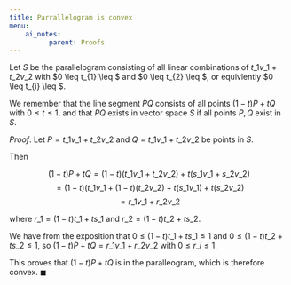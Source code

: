 ```yaml
---
title: Parrallelogram is convex
menu:
    ai_notes:
          parent: Proofs
---
```


Let $S$ be the parallelogram consisting of all linear combinations of
$t\_{1}v\_{1} + t\_{2}v\_{2}$ with $0 \leq t\_{1} \leq $ and  $0 \leq t\_{2} \leq $,
or equivlently $0 \leq t\_{i} \leq $.

We remember that the line segment $PQ$ consists of all points $(1-t)P +
tQ$ with $0\leq t \leq 1$, and that $PQ$ exists in vector space $S$ if
all points $P, Q$ exist in $S$.

*Proof*. Let $P=t\_{1}v\_{1} + t\_{2}v\_{2}$ and $Q=t\_{1}v\_{1} + t\_{2}v\_{2}$ be points in $S$.

Then

$$(1-t)P + tQ = (1-t)(t\_{1}v\_{1} + t\_{2}v\_{2}) + t(s\_{1}v\_{1} +
s\_{2}v\_{2})$$
$$=(1-t)(t\_{1}v\_{1} + (1-t)(t\_{2}v\_{2}) + t(s\_{1}v\_{1}) +
t(s\_{2}v\_{2})$$
$$=r\_{1}v\_{1} + r\_{2}v\_{2}$$

where $r\_{1} = (1-t)t\_{1} + ts\_{1}$ and $r\_{2} = (1-t)t\_{2} +
ts\_{2}$. 

We have from the exposition that $0 \leq (1-t)t\_{1} + ts\_{1} \leq 1$
and $0 \leq (1-t)t\_{2} + ts\_{2} \leq 1$, so $(1-t)P + tQ =
r\_{1}v\_{1} + r\_{2}v\_{2}$ with $0\leq r\_{i} \leq 1$.

This proves that $(1-t)P + tQ$ is in the paralleogram, which is
therefore convex. $\blacksquare$
